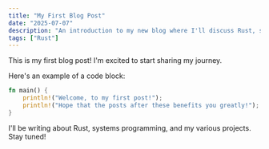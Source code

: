 ```yaml
---
title: "My First Blog Post"
date: "2025-07-07"
description: "An introduction to my new blog where I'll discuss Rust, systems programming, and more."
tags: ["Rust"]
---
```


This is my first blog post! I'm excited to start sharing my journey.

Here's an example of a code block:

```rust
fn main() {
    println!("Welcome, to my first post!");
    println!("Hope that the posts after these benefits you greatly!");
}
```

I'll be writing about Rust, systems programming, and my various projects. Stay tuned!
